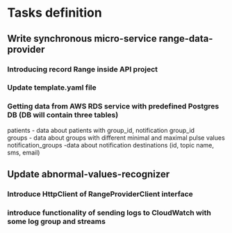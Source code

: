 # Tasks definition

## Write synchronous micro-service range-data-provider
### Introducing record Range inside API project
### Update template.yaml file
### Getting data from AWS RDS service with predefined Postgres DB (DB will contain three tables)
patients - data about patients with group_id, notification group_id<br>
groups - data about groups with different minimal and maximal pulse values
notification_groups -data about notification destinations (id, topic name, sms, email)
## Update abnormal-values-recognizer 
### Introduce HttpClient of RangeProviderClient interface
### introduce functionality of sending logs to CloudWatch with some log group and streams



